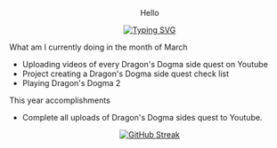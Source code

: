 <p align="center">Hello</p>
<div align="center">
<a href="https://git.io/typing-svg"><img src="https://readme-typing-svg.demolab.com?font=Roboto+Mono&size=14&pause=1000&color=D9A648&random=false&width=435&lines=The+Jack+of+All+Trades;Web+developer;Video+Editor;Graphic+Designer;Content+Creator;And+Youtuber" alt="Typing SVG" /></a>
</div>

What am I currently doing in the month of March

- Uploading videos of every Dragon's Dogma side quest on Youtube
- Project creating a Dragon's Dogma side quest check list
- Playing Dragon's Dogma 2

This year accomplishments

- Complete all uploads of Dragon's Dogma sides quest to Youtube.

<div align="center">
<a href="https://git.io/streak-stats"><img src="https://streak-stats.demolab.com?user=amchatman&background=0D0D0D&border=0D0D0D&stroke=F2E394&ring=D9A648&fire=BF610F&currStreakNum=8C2C08&sideNums=FFFFFF&currStreakLabel=F2E394&sideLabels=BF610F&dates=D9A648&excludeDaysLabel=EBEBEB" alt="GitHub Streak" /></a>
</div>

<!--
**amchatman/amchatman** is a ✨ _special_ ✨ repository because its `README.md` (this file) appears on your GitHub profile.

Here are some ideas to get you started:

- 🔭 I’m currently working on ...
- 🌱 I’m currently learning ...
- 👯 I’m looking to collaborate on ...
- 🤔 I’m looking for help with ...
- 💬 Ask me about ...
- 📫 How to reach me: ...
- 😄 Pronouns: ...
- ⚡ Fun fact: ...
-->
